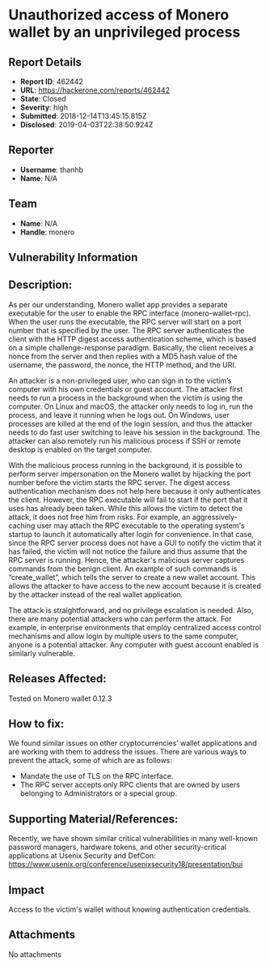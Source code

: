 # Unauthorized access of Monero wallet by an unprivileged process

## Report Details
- **Report ID**: 462442
- **URL**: https://hackerone.com/reports/462442
- **State**: Closed
- **Severity**: high
- **Submitted**: 2018-12-14T13:45:15.815Z
- **Disclosed**: 2019-04-03T22:38:50.924Z

## Reporter
- **Username**: thanhb
- **Name**: N/A

## Team
- **Name**: N/A
- **Handle**: monero

## Vulnerability Information
## Description:
As per our understanding, Monero wallet app provides a separate executable for the user to enable the RPC interface (monero-wallet-rpc). When the user runs the executable, the RPC server will start on a port number that is specified by the user. The RPC server authenticates the client with the HTTP digest access authentication scheme, which is based on a simple challenge-response paradigm. Basically, the client receives a nonce from the server and then replies with a MD5 hash value of the username, the password, the nonce, the HTTP method, and the URI. 

An attacker is a non-privileged user, who can sign in to the victim’s computer with his own credentials or guest account. The attacker first needs to run a process in the background when the victim is using the computer. On Linux and macOS, the attacker only needs to log in, run the process, and leave it running when he logs out. On Windows, user processes are killed at the end of the login session, and thus the attacker needs to do fast user switching to leave his session in the background. The attacker can also remotely run his malicious process if SSH or remote desktop is enabled on the target computer.

With the malicious process running in the background, it is possible to perform server impersonation on the Monero wallet by hijacking the port number before the victim starts the RPC server. The digest access authentication mechanism does not help here because it only authenticates the client. However, the RPC executable will fail to start if the port that it uses has already been taken. While this allows the victim to detect the attack, it does not free him from risks. For example, an aggressively-caching user may attach the RPC executable to the operating system's startup to launch it automatically after login for convenience. In that case, since the RPC server process does not have a GUI to notify the victim that it has failed, the victim will not notice the failure and thus assume that the RPC server is running. Hence, the attacker's malicious server captures commands from the benign client. An example of such commands is “create_wallet”, which tells the server to create a new wallet account. This allows the attacker to have access to the new account because it is created by the attacker instead of the real wallet application.

The attack is straightforward, and no privilege escalation is needed. Also, there are many potential attackers who can perform the attack. For example, in enterprise environments that employ centralized access control mechanisms and allow login by multiple users to the same computer, anyone is a potential attacker. Any computer with guest account enabled is similarly vulnerable.

## Releases Affected:
Tested on Monero wallet 0.12.3

## How to fix:
We found similar issues on other cryptocurrencies’ wallet applications and are working with them to address the issues. There are various ways to prevent the attack, some of which are as follows:
- Mandate the use of TLS on the RPC interface.
- The RPC server accepts only RPC clients that are owned by users belonging to Administrators or a special group.

## Supporting Material/References:
Recently, we have shown similar critical vulnerabilities in many well-known password managers, hardware tokens, and other security-critical applications at Usenix Security and DefCon: 
https://www.usenix.org/conference/usenixsecurity18/presentation/bui

## Impact

Access to the victim's wallet without knowing authentication credentials.

## Attachments
No attachments
